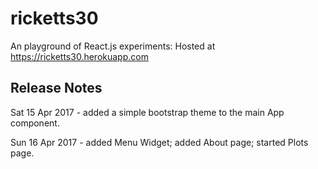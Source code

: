 # ricketts30
An playground of React.js experiments: Hosted at https://ricketts30.herokuapp.com


## Release Notes

Sat 15 Apr 2017 - added a simple bootstrap theme to the main App component.

Sun 16 Apr 2017 - added Menu Widget; added About page; started Plots page.